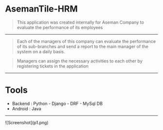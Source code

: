 # AsemanTile-HRM
> This application was created internally for Aseman Company to evaluate the performance of its employees
<hr>

> Each of the managers of this company can evaluate the performance of its sub-branches and send a report to the main manager of the system on a daily basis.

> Managers can assign the necessary activities to each other by registering tickets in the application
<hr>

# Tools
* Backend : Python - Django - DRF - MySql DB
* Android : Java

<hr>
![Screenshot](p1.png)
